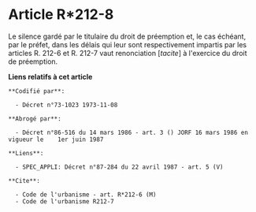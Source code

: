 # Article R*212-8

Le silence gardé par le titulaire du droit de préemption et, le cas échéant, par le préfet, dans les délais qui leur sont
respectivement impartis par les articles R. 212-6 et R. 212-7 vaut renonciation [*tacite*] à l'exercice du droit de
préemption.

**Liens relatifs à cet article**

	**Codifié par**:

	  - Décret n°73-1023 1973-11-08

	**Abrogé par**:

	  - Décret n°86-516 du 14 mars 1986 - art. 3 () JORF 16 mars 1986 en vigueur le    1er juin 1987

	**Liens**:

	  - SPEC_APPLI: Décret n°87-284 du 22 avril 1987 - art. 5 (V)

	**Cite**:

	  - Code de l'urbanisme - art. R*212-6 (M)
	  - Code de l'urbanisme R212-7
